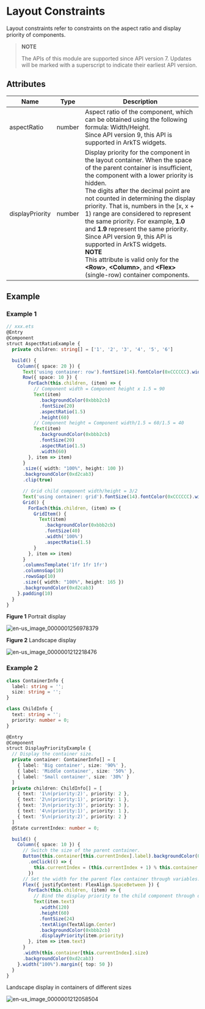 # Layout Constraints

Layout constraints refer to constraints on the aspect ratio and display priority of components.

>  **NOTE**
>
>  The APIs of this module are supported since API version 7. Updates will be marked with a superscript to indicate their earliest API version.


## Attributes

| Name             | Type  | Description                                      |
| --------------- | ------ | ---------------------------------------- |
| aspectRatio     | number | Aspect ratio of the component, which can be obtained using the following formula: Width/Height.<br>Since API version 9, this API is supported in ArkTS widgets.|
| displayPriority | number | Display priority for the component in the layout container. When the space of the parent container is insufficient, the component with a lower priority is hidden.<br>The digits after the decimal point are not counted in determining the display priority. That is, numbers in the [x, x + 1) range are considered to represent the same priority. For example, **1.0** and **1.9** represent the same priority.<br>Since API version 9, this API is supported in ArkTS widgets.<br>**NOTE**<br>This attribute is valid only for the **\<Row>**, **\<Column>**, and **\<Flex>** (single-row) container components.|

## Example

### Example 1

```ts
// xxx.ets
@Entry
@Component
struct AspectRatioExample {
  private children: string[] = ['1', '2', '3', '4', '5', '6']

  build() {
    Column({ space: 20 }) {
      Text('using container: row').fontSize(14).fontColor(0xCCCCCC).width('100%')
      Row({ space: 10 }) {
        ForEach(this.children, (item) => {
          // Component width = Component height x 1.5 = 90
          Text(item)
            .backgroundColor(0xbbb2cb)
            .fontSize(20)
            .aspectRatio(1.5)
            .height(60)
          // Component height = Component width/1.5 = 60/1.5 = 40
          Text(item)
            .backgroundColor(0xbbb2cb)
            .fontSize(20)
            .aspectRatio(1.5)
            .width(60)
        }, item => item)
      }
      .size({ width: "100%", height: 100 })
      .backgroundColor(0xd2cab3)
      .clip(true)

      // Grid child component width/height = 3/2
      Text('using container: grid').fontSize(14).fontColor(0xCCCCCC).width('100%')
      Grid() {
        ForEach(this.children, (item) => {
          GridItem() {
            Text(item)
              .backgroundColor(0xbbb2cb)
              .fontSize(40)
              .width('100%')
              .aspectRatio(1.5)
          }
        }, item => item)
      }
      .columnsTemplate('1fr 1fr 1fr')
      .columnsGap(10)
      .rowsGap(10)
      .size({ width: "100%", height: 165 })
      .backgroundColor(0xd2cab3)
    }.padding(10)
  }
}
```

**Figure 1** Portrait display

![en-us_image_0000001256978379](figures/en-us_image_0000001256978379.gif)

**Figure 2** Landscape display

![en-us_image_0000001212218476](figures/en-us_image_0000001212218476.gif)

### Example 2

```ts
class ContainerInfo {
  label: string = '';
  size: string = '';
}

class ChildInfo {
  text: string = '';
  priority: number = 0;
}

@Entry
@Component
struct DisplayPriorityExample {
  // Display the container size.
  private container: ContainerInfo[] = [
    { label: 'Big container', size: '90%' },
    { label: 'Middle container', size: '50%' },
    { label: 'Small container', size: '30%' }
  ]
  private children: ChildInfo[] = [
    { text: '1\n(priority:2)', priority: 2 },
    { text: '2\n(priority:1)', priority: 1 },
    { text: '3\n(priority:3)', priority: 3 },
    { text: '4\n(priority:1)', priority: 1 },
    { text: '5\n(priority:2)', priority: 2 }
  ]
  @State currentIndex: number = 0;

  build() {
    Column({ space: 10 }) {
      // Switch the size of the parent container.
      Button(this.container[this.currentIndex].label).backgroundColor(0x317aff)
        .onClick(() => {
          this.currentIndex = (this.currentIndex + 1) % this.container.length;
        })
      // Set the width for the parent flex container through variables.
      Flex({ justifyContent: FlexAlign.SpaceBetween }) {
        ForEach(this.children, (item) => {
          // Bind the display priority to the child component through displayPriority.
          Text(item.text)
            .width(120)
            .height(60)
            .fontSize(24)
            .textAlign(TextAlign.Center)
            .backgroundColor(0xbbb2cb)
            .displayPriority(item.priority)
        }, item => item.text)
      }
      .width(this.container[this.currentIndex].size)
      .backgroundColor(0xd2cab3)
    }.width("100%").margin({ top: 50 })
  }
}

```

Landscape display in containers of different sizes

![en-us_image_0000001212058504](figures/en-us_image_0000001212058504.gif)
